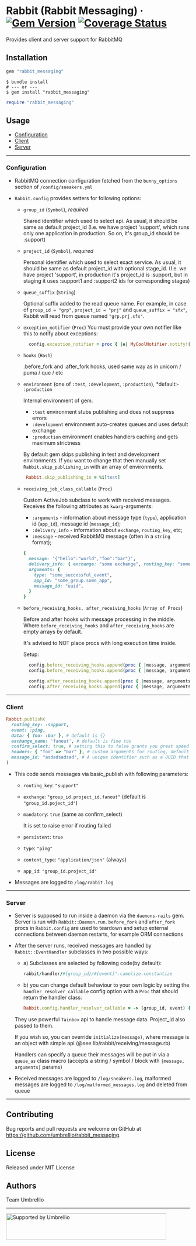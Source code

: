 # Rabbit (Rabbit Messaging) &middot;  [![Gem Version](https://badge.fury.io/rb/rabbit_messaging.svg)](https://badge.fury.io/rb/rabbit_messaging) [![Coverage Status](https://coveralls.io/repos/github/umbrellio/rabbit_messaging/badge.svg?branch=master)](https://coveralls.io/github/umbrellio/rabbit_messaging?branch=master)

Provides client and server support for RabbitMQ

## Installation

```ruby
gem "rabbit_messaging"
```

```shell
$ bundle install
# --- or ---
$ gem install "rabbit_messaging"
```

```ruby
require "rabbit_messaging"
```

## Usage

- [Configuration](#configuration)
- [Client](#client)
- [Server](#server)

---

### Configuration

- RabbitMQ connection configuration fetched from the `bunny_options` section
  of `/config/sneakers.yml`

- `Rabbit.config` provides setters for following options:

  - `group_id` (`Symbol`), *required*

    Shared identifier which used to select api. As usual, it should be same as default project_id
    (I.e. we have project 'support', which runs only one application in production.
    So on, it's group_id should be :support)

  - `project_id` (`Symbol`), *required*

    Personal identifier which used to select exact service.
    As usual, it should be same as default project_id with optional stage_id.
    (I.e. we have project 'support', in production it's project_id is :support,
    but in staging it uses :support1 and :support2 ids for corresponding stages)

  - `queue_suffix` (`String`)

    Optional suffix added to the read queue name. For example, in case of `group_id = "grp"`, `project_id = "prj"` and
    `queue_suffix = "sfx"`, Rabbit will read from queue named `"grp.prj.sfx"`.

  - `exception_notifier` (`Proc`)
    You must provide your own notifier like this to notify about exceptions:

    ```ruby
      config.exception_notifier = proc { |e| MyCoolNotifier.notify!(e) }
    ```

  - `hooks` (`Hash`)

    :before_fork and :after_fork hooks, used same way as in unicorn / puma / que / etc

  - `environment` (one of `:test`, `:development`, `:production`), *default:- `:production`

    Internal environment of gem.

    - `:test` environment stubs publishing and does not suppress errors
    - `:development` environment auto-creates queues and uses default exchange
    - `:production` environment enables handlers caching and gets maximum strictness

    By default gem skips publishing in test and development environments.
    If you want to change that then manually set `Rabbit.skip_publishing_in` with an array of environments.

    ```ruby
     Rabbit.skip_publishing_in = %i[test]
    ```

  - `receiving_job_class_callable` (`Proc`)

    Custom ActiveJob subclass to work with received messages. Receives the following attributes as `kwarg`-arguments:

    - `:arguments` - information about message type (`type`), application id (`app_id`), message id (`message_id`);
    - `:delivery_info` - information about `exchange`, `routing_key`, etc;
    - `:message` - received RabbitMQ message (often in a `string` format);

    ```ruby
    {
      message: '{"hello":"world","foo":"bar"}',
      delivery_info: { exchange: "some exchange", routing_key: "some_key" },
      arguments: {
        type: "some_successful_event",
        app_id: "some_group.some_app",
        message_id: "uuid",
      }
    }
    ```

  - `before_receiving_hooks, after_receiving_hooks` (`Array of Procs`)

    Before and after hooks with message processing in the middle. Where `before_receiving_hooks` and `after_receiving_hooks` are empty arrays by default.

    It's advised to NOT place procs with long execution time inside.

    Setup:

    ```ruby
      config.before_receiving_hooks.append(proc { |message, arguments| do_stuff_1 })
      config.before_receiving_hooks.append(proc { |message, arguments| do_stuff_2 })

      config.after_receiving_hooks.append(proc { |message, arguments| do_stuff_3 })
      config.after_receiving_hooks.append(proc { |message, arguments| do_stuff_4 })

    ```

---

### Client

```ruby
Rabbit.publish(
  routing_key: :support,
  event: :ping,
  data: { foo: :bar }, # default is {}
  exchange_name: 'fanout', # default is fine too
  confirm_select: true, # setting this to false grants you great speed up and absolutelly no guarantees
  headers: { "foo" => "bar" }, # custom arguments for routing, default is {}
  message_id: "asdadsadsad", # A unique identifier such as a UUID that your application can use to identify the message.
)
```

- This code sends messages via basic_publish with following parameters:

  - `routing_key`: `"support"`
  - `exchange`: `"group_id.project_id.fanout"` (default is `"group_id.poject_id"`)
  - `mandatory`: `true` (same as confirm_select)

    It is set to raise error if routing failed

  - `persistent`: `true`
  - `type`: `"ping"`
  - `content_type`: `"application/json"` (always)
  - `app_id`: `"group_id.project_id"`

- Messages are logged to `/log/rabbit.log`

---

### Server

- Server is supposed to run inside a daemon via the `daemons-rails` gem. Server is run with
`Rabbit::Daemon.run`. `before_fork` and `after_fork` procs in `Rabbit.config` are used
to teardown and setup external connections between daemon restarts, for example ORM connections

- After the server runs, received messages are handled by `Rabbit::EventHandler` subclasses in two possible ways:
  - a)  Subclasses are selected by following code(by default):
    ```ruby
    rabbit/handler/#{group_id}/#{event}".camelize.constantize
    ```
  - b) you can change default behaviour to your own logic by setting the `handler_resolver_callable` config option with a `Proc` that should return the handler class:
    ```ruby
    Rabbit.config.handler_resolver_callable = -> (group_id, event) { "recivers/#{group_id}/#{event}".camelize.constantize }
    ```

  They use powerful `Tainbox` api to handle message data. Project_id also passed to them.

  If you wish so, you can override `initialize(message)`, where message is an object
  with simple api (@see lib/rabbit/receiving/message.rb)

  Handlers can specify a queue their messages will be put in via a `queue_as` class macro (accepts
  a string / symbol / block with `|message, arguments|` params)

- Received messages are logged to `/log/sneakers.log`, malformed messages are logged to
`/log/malformed_messages.log` and deleted from queue

---

## Contributing

Bug reports and pull requests are welcome on GitHub at https://github.com/umbrellio/rabbit_messaging.

## License

Released under MIT License

## Authors

Team Umbrellio

---

<a href="https://github.com/umbrellio/">
<img style="float: left;" src="https://umbrellio.github.io/Umbrellio/supported_by_umbrellio.svg"
alt="Supported by Umbrellio" width="439" height="72">
</a>
